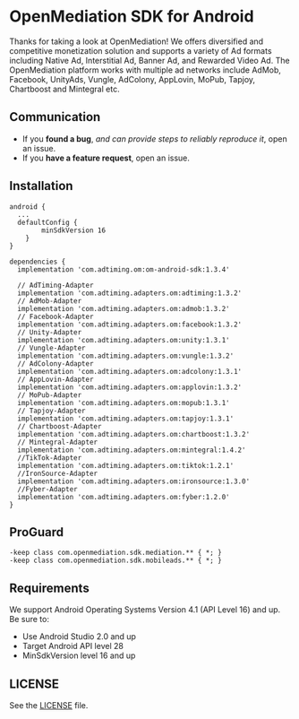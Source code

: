 ﻿# OpenMediation SDK for Android
Thanks for taking a look at OpenMediation! We offers diversified and competitive monetization solution and supports a variety of Ad formats including Native Ad, Interstitial Ad, Banner Ad, and Rewarded Video Ad. The OpenMediation platform works with multiple ad networks include AdMob, Facebook, UnityAds, Vungle, AdColony, AppLovin, MoPub, Tapjoy, Chartboost and Mintegral etc.

## Communication

- If you **found a bug**, _and can provide steps to reliably reproduce it_, open an issue.
- If you **have a feature request**, open an issue.

## Installation

```
android {
  ...
  defaultConfig {
        minSdkVersion 16
    }
}

dependencies {
  implementation 'com.adtiming.om:om-android-sdk:1.3.4'

  // AdTiming-Adapter
  implementation 'com.adtiming.adapters.om:adtiming:1.3.2'  
  // AdMob-Adapter
  implementation 'com.adtiming.adapters.om:admob:1.3.2'
  // Facebook-Adapter
  implementation 'com.adtiming.adapters.om:facebook:1.3.2'
  // Unity-Adapter
  implementation 'com.adtiming.adapters.om:unity:1.3.1'
  // Vungle-Adapter
  implementation 'com.adtiming.adapters.om:vungle:1.3.2'
  // AdColony-Adapter
  implementation 'com.adtiming.adapters.om:adcolony:1.3.1'
  // AppLovin-Adapter
  implementation 'com.adtiming.adapters.om:applovin:1.3.2'
  // MoPub-Adapter
  implementation 'com.adtiming.adapters.om:mopub:1.3.1'
  // Tapjoy-Adapter
  implementation 'com.adtiming.adapters.om:tapjoy:1.3.1'
  // Chartboost-Adapter
  implementation 'com.adtiming.adapters.om:chartboost:1.3.2'
  // Mintegral-Adapter
  implementation 'com.adtiming.adapters.om:mintegral:1.4.2'
  //TikTok-Adapter
  implementation 'com.adtiming.adapters.om:tiktok:1.2.1'
  //IronSource-Adapter
  implementation 'com.adtiming.adapters.om:ironsource:1.3.0'
  //Fyber-Adapter
  implementation 'com.adtiming.adapters.om:fyber:1.2.0'
}
```

## ProGuard
```
-keep class com.openmediation.sdk.mediation.** { *; }
-keep class com.openmediation.sdk.mobileads.** { *; }
```

## Requirements
We support Android Operating Systems Version 4.1 (API Level 16) and up. Be sure to:

- Use Android Studio 2.0 and up
- Target Android API level 28
- MinSdkVersion level 16 and up

## LICENSE
See the [LICENSE](LICENSE) file.


